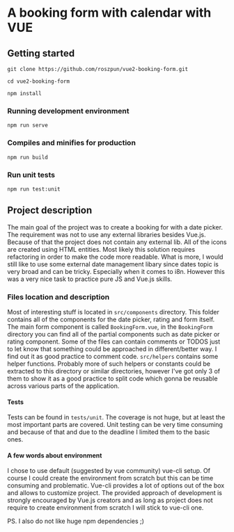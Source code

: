 # A booking form with calendar with VUE

## Getting started
```
git clone https://github.com/roszpun/vue2-booking-form.git
```
```
cd vue2-booking-form
```
```
npm install
```

### Running development environment
```
npm run serve
```

### Compiles and minifies for production
```
npm run build
```

### Run unit tests
```
npm run test:unit
```


## Project description
The main goal of the project was to create a booking for with a date picker. The requirement was not to use any external libraries besides Vue.js. Because of that the project does not contain any external lib. All of the icons are created using HTML entities. Most likely this solution requires refactoring in order to make the code more readable. What is more, I would still like to use some external date management libary since dates topic is very broad and can be tricky. Especially when it comes to i8n. However this was a very nice task to practice pure JS and Vue.js skills.

### Files location and description
Most of interesting stuff is located in ```src/components``` directory. This folder contains all of the components for the date picker, rating and form itself. The main form component is called ```BookingForm.vue```, in the ```BookingForm``` directory you can find all of the partial components such as date picker or rating component. Some of the files can contain comments or TODOS just to let know that something could be approached in different/better way. I find out it as good practice to comment code. ```src/helpers``` contains some helper functions. Probably more of such helpers or constants could be extracted to this directory or similar directories, however I've got only 3 of them to show it as a good practice to split code which gonna be reusable across various parts of the application. 

#### Tests

Tests can be found in ```tests/unit```. The coverage is not huge, but at least the most important parts are covered. Unit testing can be very time consuming and because of that and due to the deadline I limited them to the basic ones.

#### A few words about environment

I chose to use default (suggested by vue community) vue-cli setup. Of course I could create the environment from scratch but this can be time consuming and problematic. Vue-cli provides a lot of options out of the box and allows to customize project.  The provided approach of development is strongly encouraged by Vue.js creators and as long as project does not require to create environment from scratch I will stick to vue-cli one. 

PS. I also do not like huge npm dependencies ;)

